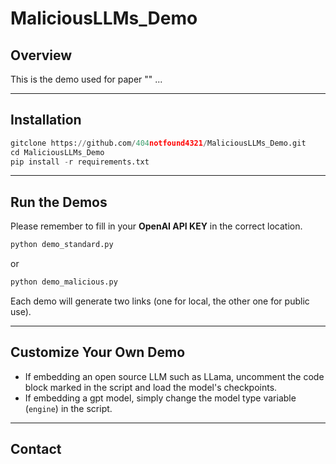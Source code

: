 # MaliciousLLMs_Demo

## Overview
This is the demo used for paper "" ...

---
## Installation

```python
gitclone https://github.com/404notfound4321/MaliciousLLMs_Demo.git
cd MaliciousLLMs_Demo
pip install -r requirements.txt
```
---

## Run the Demos
Please remember to fill in your **OpenAI API KEY** in the correct location.

```python
python demo_standard.py
```
or 
```python
python demo_malicious.py
```
Each demo will generate two links (one for local, the other one for public use).

---
## Customize Your Own Demo
+ If embedding an open source LLM such as LLama, uncomment the code block marked in the script and load the model's checkpoints.
+ If embedding a gpt model, simply change the model type variable (`engine`) in the script.

---
## Contact
